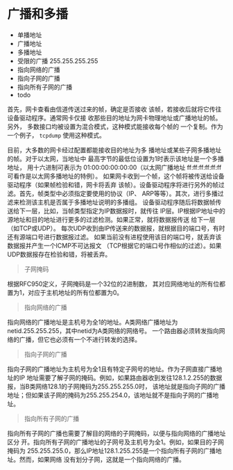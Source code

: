 # 广播和多播

- 单播地址
- 广播地址
- 多播地址
- 受限的广播 255.255.255.255
- 指向网络的广播
- 指向子网的广播
- 指向所有子网的广播
- todo

首先，网卡查看由信道传送过来的帧，确定是否接收
该帧，若接收后就将它传往设备驱动程序。通常网卡仅接
收那些目的地址为网卡物理地址或广播地址的帧。另外，
多数接口均被设置为混合模式，这种模式能接收每个帧的
一个复制。作为一个例子， `tcpdump` 使用这种模式。

目前，大多数的网卡经过配置都能接收目的地址为多
播地址或某些子网多播地址的帧。对于以太网，当地址中
最高字节的最低位设置为1时表示该地址是一个多播地址，
用十六进制可表示为 01:00:00:00:00:00（以太网广播地址
ff:ff:ff:ff:ff:ff 可看作是以太网多播地址的特例）。
如果网卡收到一个帧，这个帧将被传送给设备驱动程序（如果帧检验和错，网卡将丢弃
该帧）。设备驱动程序将进行另外的帧过滤。首先，帧类型中必须指定要使用的协议（IP、
ARP等等）。其次，进行多播过滤来检测该主机是否属于多播地址说明的多播组。
设备驱动程序随后将数据帧传送给下一层，比如，当帧类型指定为IP数据报时，就传往
IP层。IP根据IP地址中的源地址和目的地址进行更多的过滤检测。如果正常，就将数据报传送
给下一层（如TCP或UDP）。
每次UDP收到由IP传送来的数据报，就根据目的端口号，有时还有源端口号进行数据报过滤。
如果当前没有进程使用该目的端口号，就丢弃该数据报并产生一个ICMP不可达报文
（TCP根据它的端口号作相似的过滤）。如果UDP数据报存在检验和错，将被丢弃。

> 子网掩码

根据RFC950定义，子网掩码是一个32位的2进制数， 其对应网络地址的所有位都置为1，对应于主机地址的所有位都置为0。

> 指向网络的广播

指向网络的广播地址是主机号为全1的地址。A类网络广播地址为netid.255.255.255，其中netid为A类网络的网络号。
一个路由器必须转发指向网络的广播，但它也必须有一个不进行转发的选择。

> 指向子网的广播

指向子网的广播地址为主机号为全1且有特定子网号的地址。作为子网直接广播地址的IP
地址需要了解子网的掩码。例如，如果路由器收到发往128.1.2.255的数据报，当B类网络128.1的子网掩码为255.255.255.0时，
该地址就是指向子网的广播地址；但如果该子网的掩码为255.255.254.0，该地址就不是指向子网的广播地址。

> 指向所有子网的广播

指向所有子网的广播也需要了解目的网络的子网掩码，以便与指向网络的广播地址区分
开。指向所有子网的广播地址的子网号及主机号为全1。例如，如果目的子网掩码为
255.255.255.0，那么IP地址128.1.255.255是一个指向所有子网的广播地址。然而，如果网络
没有划分子网，这就是一个指向网络的广播。